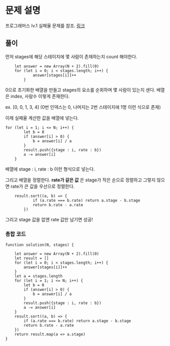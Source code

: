 # 문제 설명

프로그래머스 lv.1 실패율 문제를 참조.
[링크](https://school.programmers.co.kr/learn/courses/30/lessons/42889)

## 풀이

먼저 stages에 해당 스테이지에 몇 사람이 존재하는지 count 해야한다.

```
    let answer = new Array(N + 2).fill(0)
    for (let i = 0; i < stages.length; i++) {
            answer[stages[i]]++
        }
```        

0으로 초기화한 배열을 만들고 stages의 요소를 순회하며 몇 사람이 있는지 센다.
배열은 index, 사람수 이렇게 존재한다.
    
ex. [0, 0, 1, 3, 4] (0번 인덱스는 0, 나머지는 2번 스테이지에 1명 이런 식으로 존재)

이제 실패율 계산한 값을 배열에 넣는다.

```
for (let i = 1; i <= N; i++) {
        let b = 0
        if (answer[i] > 0) {
            b = answer[i] / a
        }
        result.push({stage : i, rate : b})
        a -= answer[i]
    }
```

배열에 stage : i, rate : b 이런 형식으로 넣는다.

그리고 배열을 정렬한다.
**rate가 같은 값** 은 stage가 작은 순으로 정렬하고 그렇지 않으면 rate가 큰 값을 우선으로 정렬한다.

```
    result.sort((a, b) => {
            if (a.rate === b.rate) return a.stage - b.stage
            return b.rate - a.rate
        })
```
그리고 stage 값을 없앤 rate 값만 남기면 성공!

### 총합 코드

```
function solution(N, stages) {
    
    let answer = new Array(N + 2).fill(0)
    let result = []
    for (let i = 0; i < stages.length; i++) {
        answer[stages[i]]++
    }
    let a = stages.length
    for (let i = 1; i <= N; i++) {
        let b = 0
        if (answer[i] > 0) {
            b = answer[i] / a
        }
        result.push({stage : i, rate : b})
        a -= answer[i]
    }
    result.sort((a, b) => {
        if (a.rate === b.rate) return a.stage - b.stage
        return b.rate - a.rate
    })
    return result.map(a => a.stage)
}
```